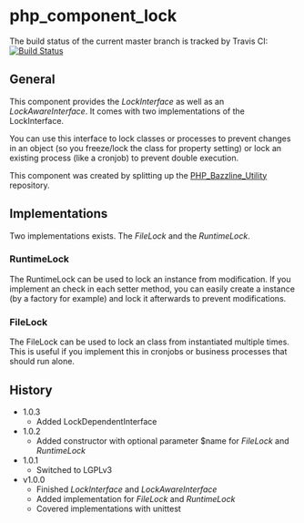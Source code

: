 # php_component_lock

The build status of the current master branch is tracked by Travis CI: 
[![Build Status](https://travis-ci.org/stevleibelt/php_component_lock.png?branch=master)](http://travis-ci.org/stevleibelt/php_component_lock)

## General

This component provides the *LockInterface* as well as an *LockAwareInterface*. It comes with two implementations of the LockInterface.

You can use this interface to lock classes or processes to prevent changes in an object (so you freeze/lock the class for property setting) or lock an existing process (like a cronjob) to prevent double execution.

This component was created by splitting up the [PHP_Bazzline_Utility](https://github.com/stevleibelt/PHP_Bazzline_Utility) repository.

## Implementations

Two implementations exists. The *FileLock* and the *RuntimeLock*.

### RuntimeLock

The RuntimeLock can be used to lock an instance from modification. If you implement an check in each setter method, you can easily create a instance (by a factory for example) and lock it afterwards to prevent modifications.

### FileLock

The FileLock can be used to lock an class from instantiated multiple times. This is useful if you implement this in cronjobs or business processes that should run alone.

## History

* 1.0.3
    * Added LockDependentInterface 
* 1.0.2
    * Added constructor with optional parameter $name for *FileLock* and *RuntimeLock*
* 1.0.1
    * Switched to LGPLv3
* v1.0.0
    * Finished *LockInterface* and *LockAwareInterface*
    * Added implementation for *FileLock* and *RuntimeLock*
    * Covered implementations with unittest
